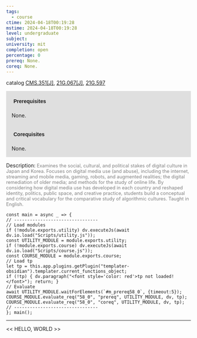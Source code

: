 ```yaml
---
tags:
  - course
ctime: 2024-04-18T00:19:28
mstime: 2024-04-18T00:19:28
level: undergraduate
subject: 
university: mit
completion: open
percentage: 0
prereq: None.
coreq: None.
---
```


catalog [CMS.351[J]](http://student.mit.edu/catalog/mCMSa.html#CMS.351), [21G.067[J]](http://student.mit.edu/catalog/m21Ga.html#21G.067), [21G.597](http://student.mit.edu/catalog/m21Gf.html#21G.597)

<span style="display: block; padding: 15px; background-color: rgb(100, 100, 100, 0.2);"><font id="m_prereq58_0" style="display: block; font-family: Arial, sans-serif; font-weight: bold; padding: 5px">Prerequisites</font><br><span id="prereq58_0">None.</span></span>
<span style="display: block; padding: 15px; background-color: rgb(100, 100, 100, 0.2);"><font id="m_coreq58_0" style="display: block; font-family: Arial, sans-serif; font-weight: bold; padding: 5px">Corequisites</font><br><span id="coreq58_0">None.</span></span>

<font style="">Description:</font>
<font style="color: grey; font-size: 0.8rem;">Examines the social, cultural, and political stakes of digital culture in Japan and Korea. Focuses on digital media use (and abuse), including the internet, streaming and mobile media, gaming, robots, and augmented realities; the digital remediation of older media; and methods for the study of online life. By considering how digital media use has developed in each country and reshaped identity, politics, public space, and creative practice, students build a conceptual and critical vocabulary for the comparative study of algorithmic cultures. Taught in English.</font>

```dataviewjs
const main = async _ => {
// --------------------------------
// Load modules
if (!module.exports.utility) dv.executeJs(await dv.io.load("Scripts/utility.js"));
const UTILITY_MODULE = module.exports.utility;
if (!module.exports.course) dv.executeJs(await dv.io.load("Scripts/course.js"));
const COURSE_MODULE = module.exports.course;
// Load tp
let tp = this.app.plugins.getPlugin("templater-obsidian").templater.current_functions_object;
if (!tp) { dv.paragraph("<font style='color: red'>tp not loaded!</font>"); return; }
// Evaluate
await UTILITY_MODULE.waitForElements(`#m_prereq58_0`, {timeout:5});
COURSE_MODULE.evaluate_req("58_0", "prereq", UTILITY_MODULE, dv, tp);
COURSE_MODULE.evaluate_req("58_0", "coreq", UTILITY_MODULE, dv, tp);
// --------------------------------
}; main();
```

---

<< HELLO, WORLD >>
